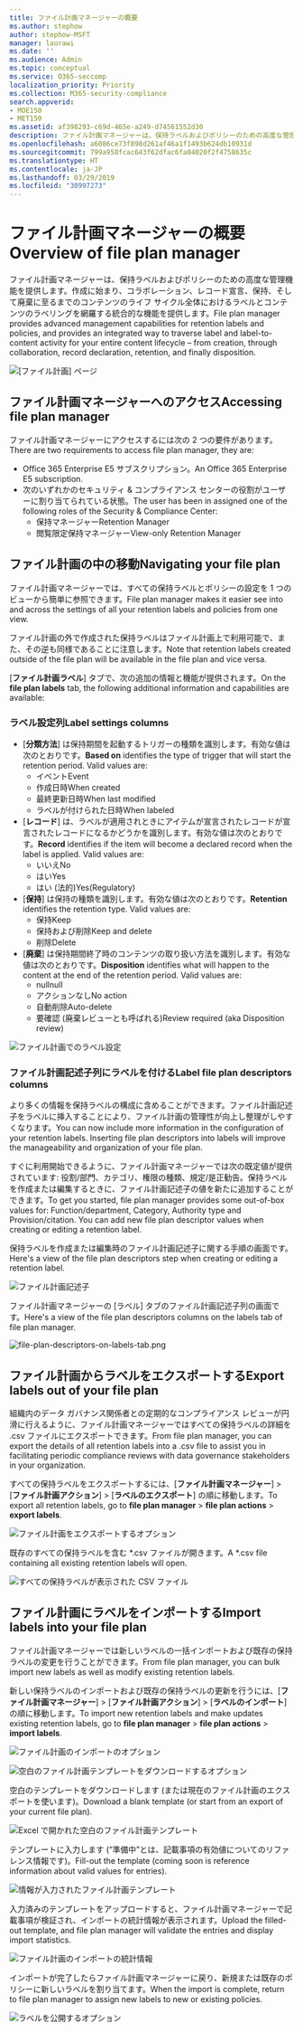 ```yaml
---
title: ファイル計画マネージャーの概要
ms.author: stephow
author: stephow-MSFT
manager: laurawi
ms.date: ''
ms.audience: Admin
ms.topic: conceptual
ms.service: O365-seccomp
localization_priority: Priority
ms.collection: M365-security-compliance
search.appverid:
- MOE150
- MET150
ms.assetid: af398293-c69d-465e-a249-d74561552d30
description: ファイル計画マネージャーは、保持ラベルおよびポリシーのための高度な管理機能を提供します。作成に始まり、コラボレーション、レコード宣言、保持、そして廃棄に至るまでのコンテンツのライフ サイクル全体におけるラベルとコンテンツのラベリングを網羅する統合的な機能を提供します。
ms.openlocfilehash: a6086ce73f898d261af46a1f1493b624db10931d
ms.sourcegitcommit: 799a958fcac643f62dfac6fa04020f2f4758635c
ms.translationtype: HT
ms.contentlocale: ja-JP
ms.lasthandoff: 03/29/2019
ms.locfileid: "30997273"
---
```

# <a name="overview-of-file-plan-manager"></a><span data-ttu-id="c0151-103">ファイル計画マネージャーの概要</span><span class="sxs-lookup"><span data-stu-id="c0151-103">Overview of file plan manager</span></span>

<span data-ttu-id="c0151-104">ファイル計画マネージャーは、保持ラベルおよびポリシーのための高度な管理機能を提供します。作成に始まり、コラボレーション、レコード宣言、保持、そして廃棄に至るまでのコンテンツのライフ サイクル全体におけるラベルとコンテンツのラベリングを網羅する統合的な機能を提供します。</span><span class="sxs-lookup"><span data-stu-id="c0151-104">File plan manager provides advanced management capabilities for retention labels and policies, and provides an integrated way to traverse label and label-to-content activity for your entire content lifecycle – from creation, through collaboration, record declaration, retention, and finally disposition.</span></span>

![[ファイル計画] ページ](media/file-plan-page.png)

## <a name="accessing-file-plan-manager"></a><span data-ttu-id="c0151-106">ファイル計画マネージャーへのアクセス</span><span class="sxs-lookup"><span data-stu-id="c0151-106">Accessing file plan manager</span></span>

<span data-ttu-id="c0151-107">ファイル計画マネージャーにアクセスするには次の 2 つの要件があります。</span><span class="sxs-lookup"><span data-stu-id="c0151-107">There are two requirements to access file plan manager, they are:</span></span>
- <span data-ttu-id="c0151-108">Office 365 Enterprise E5 サブスクリプション。</span><span class="sxs-lookup"><span data-stu-id="c0151-108">An Office 365 Enterprise E5 subscription.</span></span>
- <span data-ttu-id="c0151-109">次のいずれかのセキュリティ &amp; コンプライアンス センターの役割がユーザーに割り当てられている状態。</span><span class="sxs-lookup"><span data-stu-id="c0151-109">The user has been in assigned one of the following roles of the Security &amp; Compliance Center:</span></span> 
    - <span data-ttu-id="c0151-110">保持マネージャー</span><span class="sxs-lookup"><span data-stu-id="c0151-110">Retention Manager</span></span>
    - <span data-ttu-id="c0151-111">閲覧限定保持マネージャー</span><span class="sxs-lookup"><span data-stu-id="c0151-111">View-only Retention Manager</span></span>

## <a name="navigating-your-file-plan"></a><span data-ttu-id="c0151-112">ファイル計画の中の移動</span><span class="sxs-lookup"><span data-stu-id="c0151-112">Navigating your file plan</span></span>

<span data-ttu-id="c0151-113">ファイル計画マネージャーでは、すべての保持ラベルとポリシーの設定を 1 つのビューから簡単に参照できます。</span><span class="sxs-lookup"><span data-stu-id="c0151-113">File plan manager makes it easier see into and across the settings of all your retention labels and policies from one view.</span></span>

<span data-ttu-id="c0151-114">ファイル計画の外で作成された保持ラベルはファイル計画上で利用可能で、また、その逆も同様であることに注意します。</span><span class="sxs-lookup"><span data-stu-id="c0151-114">Note that retention labels created outside of the file plan will be available in the file plan and vice versa.</span></span>

<span data-ttu-id="c0151-115">[**ファイル計画ラベル**] タブで、次の追加の情報と機能が提供されます。</span><span class="sxs-lookup"><span data-stu-id="c0151-115">On the **file plan labels** tab, the following additional information and capabilities are available:</span></span>

### <a name="label-settings-columns"></a><span data-ttu-id="c0151-116">ラベル設定列</span><span class="sxs-lookup"><span data-stu-id="c0151-116">Label settings columns</span></span>
 
- <span data-ttu-id="c0151-p101">[**分類方法**] は保持期間を起動するトリガーの種類を識別します。有効な値は次のとおりです。</span><span class="sxs-lookup"><span data-stu-id="c0151-p101">**Based on** identifies the type of trigger that will start the retention period. Valid values are:</span></span> 
    - <span data-ttu-id="c0151-119">イベント</span><span class="sxs-lookup"><span data-stu-id="c0151-119">Event</span></span>
    - <span data-ttu-id="c0151-120">作成日時</span><span class="sxs-lookup"><span data-stu-id="c0151-120">When created</span></span>
    - <span data-ttu-id="c0151-121">最終更新日時</span><span class="sxs-lookup"><span data-stu-id="c0151-121">When last modified</span></span>
    - <span data-ttu-id="c0151-122">ラベルが付けられた日時</span><span class="sxs-lookup"><span data-stu-id="c0151-122">When labeled</span></span>
- <span data-ttu-id="c0151-p102">[**レコード**] は、ラベルが適用されときにアイテムが宣言されたレコードが宣言されたレコードになるかどうかを識別します。有効な値は次のとおりです。</span><span class="sxs-lookup"><span data-stu-id="c0151-p102">**Record** identifies if the item will become a declared record when the label is applied. Valid values are:</span></span>
    - <span data-ttu-id="c0151-125">いいえ</span><span class="sxs-lookup"><span data-stu-id="c0151-125">No</span></span>
    - <span data-ttu-id="c0151-126">はい</span><span class="sxs-lookup"><span data-stu-id="c0151-126">Yes</span></span>
    - <span data-ttu-id="c0151-127">はい (法的)</span><span class="sxs-lookup"><span data-stu-id="c0151-127">Yes(Regulatory)</span></span>
- <span data-ttu-id="c0151-p103">[**保持**] は保持の種類を識別します。有効な値は次のとおりです。</span><span class="sxs-lookup"><span data-stu-id="c0151-p103">**Retention** identifies the retention type. Valid values are:</span></span>
    - <span data-ttu-id="c0151-130">保持</span><span class="sxs-lookup"><span data-stu-id="c0151-130">Keep</span></span>
    - <span data-ttu-id="c0151-131">保持および削除</span><span class="sxs-lookup"><span data-stu-id="c0151-131">Keep and delete</span></span>
    - <span data-ttu-id="c0151-132">削除</span><span class="sxs-lookup"><span data-stu-id="c0151-132">Delete</span></span>
- <span data-ttu-id="c0151-p104">[**廃棄**] は保持期間終了時のコンテンツの取り扱い方法を識別します。有効な値は次のとおりです。</span><span class="sxs-lookup"><span data-stu-id="c0151-p104">**Disposition** identifies what will happen to the content at the end of the retention period. Valid values are:</span></span> 
    - <span data-ttu-id="c0151-135">null</span><span class="sxs-lookup"><span data-stu-id="c0151-135">null</span></span>
    - <span data-ttu-id="c0151-136">アクションなし</span><span class="sxs-lookup"><span data-stu-id="c0151-136">No action</span></span>
    - <span data-ttu-id="c0151-137">自動削除</span><span class="sxs-lookup"><span data-stu-id="c0151-137">Auto-delete</span></span>
    - <span data-ttu-id="c0151-138">要確認 (廃棄レビューとも呼ばれる)</span><span class="sxs-lookup"><span data-stu-id="c0151-138">Review required (aka Disposition review)</span></span>

![ファイル計画でのラベル設定](media/file-plan-label-columns.png)

### <a name="label-file-plan-descriptors-columns"></a><span data-ttu-id="c0151-140">ファイル計画記述子列にラベルを付ける</span><span class="sxs-lookup"><span data-stu-id="c0151-140">Label file plan descriptors columns</span></span>

<span data-ttu-id="c0151-p105">より多くの情報を保持ラベルの構成に含めることができます。ファイル計画記述子をラベルに挿入することにより、ファイル計画の管理性が向上し整理がしやすくなります。</span><span class="sxs-lookup"><span data-stu-id="c0151-p105">You can now include more information in the configuration of your retention labels. Inserting file plan descriptors into labels will improve the manageability and organization of your file plan.</span></span>

<span data-ttu-id="c0151-p106">すぐに利用開始できるように、ファイル計画マネージャーでは次の既定値が提供されています: 役割/部門、カテゴリ、権限の種類、規定/是正勧告。保持ラベルを作成または編集するときに、ファイル計画記述子の値を新たに追加することができます。</span><span class="sxs-lookup"><span data-stu-id="c0151-p106">To get you started, file plan manager provides some out-of-box values for: Function/department, Category, Authority type and Provision/citation. You can add new file plan descriptor values when creating or editing a retention label.</span></span>

<span data-ttu-id="c0151-145">保持ラベルを作成または編集時のファイル計画記述子に関する手順の画面です。</span><span class="sxs-lookup"><span data-stu-id="c0151-145">Here's a view of the file plan descriptors step when creating or editing a retention label.</span></span>

![ファイル計画記述子](media/file-plan-descriptors.png)

<span data-ttu-id="c0151-147">ファイル計画マネージャーの [ラベル] タブのファイル計画記述子列の画面です。</span><span class="sxs-lookup"><span data-stu-id="c0151-147">Here's a view of the file plan descriptors columns on the labels tab of file plan manager.</span></span>

![file-plan-descriptors-on-labels-tab.png](media/file-plan-descriptors-on-labels-tab.png)

## <a name="export-labels-out-of-your-file-plan"></a><span data-ttu-id="c0151-149">ファイル計画からラベルをエクスポートする</span><span class="sxs-lookup"><span data-stu-id="c0151-149">Export labels out of your file plan</span></span>

<span data-ttu-id="c0151-150">組織内のデータ ガバナンス関係者との定期的なコンプライアンス レビューが円滑に行えるように、ファイル計画マネージャーではすべての保持ラベルの詳細を .csv ファイルにエクスポートできます。</span><span class="sxs-lookup"><span data-stu-id="c0151-150">From file plan manager, you can export the details of all retention labels into a .csv file to assist you in facilitating periodic compliance reviews with data governance stakeholders in your organization.</span></span>

<span data-ttu-id="c0151-151">すべての保持ラベルをエクスポートするには、[**ファイル計画マネージャー**] \> [**ファイル計画アクション**] \> [**ラベルのエクスポート**] の順に移動します。</span><span class="sxs-lookup"><span data-stu-id="c0151-151">To export all retention labels, go to **file plan manager** \> **file plan actions** \> **export labels**.</span></span>

![ファイル計画をエクスポートするオプション](media/file-plan-export-labels-option.png)

<span data-ttu-id="c0151-153">既存のすべての保持ラベルを含む \*.csv ファイルが開きます。</span><span class="sxs-lookup"><span data-stu-id="c0151-153">A \*.csv file containing all existing retention labels will open.</span></span>

![すべての保持ラベルが表示された CSV ファイル](media/file-plan-csv-file.png)

## <a name="import-labels-into-your-file-plan"></a><span data-ttu-id="c0151-155">ファイル計画にラベルをインポートする</span><span class="sxs-lookup"><span data-stu-id="c0151-155">Import labels into your file plan</span></span>

<span data-ttu-id="c0151-156">ファイル計画マネージャーでは新しいラベルの一括インポートおよび既存の保持ラベルの変更を行うことができます。</span><span class="sxs-lookup"><span data-stu-id="c0151-156">From file plan manager, you can bulk import new labels as well as modify existing retention labels.</span></span>

<span data-ttu-id="c0151-157">新しい保持ラベルのインポートおよび既存の保持ラベルの更新を行うには、[**ファイル計画マネージャー**] \> [**ファイル計画アクション**] \> [**ラベルのインポート**] の順に移動します。</span><span class="sxs-lookup"><span data-stu-id="c0151-157">To import new retention labels and make updates existing retention labels, go to **file plan manager** \> **file plan actions** \> **import labels**.</span></span>

![ファイル計画のインポートのオプション](media/file-plan-import-labels-option.png)

![空白のファイル計画テンプレートをダウンロードするオプション](media/file-plan-blank-template-option.png)

<span data-ttu-id="c0151-160">空白のテンプレートをダウンロードします (または現在のファイル計画のエクスポートを使います)。</span><span class="sxs-lookup"><span data-stu-id="c0151-160">Download a blank template (or start from an export of your current file plan).</span></span>

![Excel で開かれた空白のファイル計画テンプレート](media/file-plan-blank-template.png)

<span data-ttu-id="c0151-162">テンプレートに入力します (“準備中”とは、記載事項の有効値についてのリファレンス情報です)。</span><span class="sxs-lookup"><span data-stu-id="c0151-162">Fill-out the template (coming soon is reference information about valid values for entries).</span></span>

![情報が入力されたファイル計画テンプレート](media/file-plan-filled-out-template.png)

<span data-ttu-id="c0151-164">入力済みのテンプレートをアップロードすると、ファイル計画マネージャーで記載事項が検証され、インポートの統計情報が表示されます。</span><span class="sxs-lookup"><span data-stu-id="c0151-164">Upload the filled-out template, and file plan manager will validate the entries and display import statistics.</span></span>

![ファイル計画のインポートの統計情報](media/file-plan-import-statistics.png)

<span data-ttu-id="c0151-166">インポートが完了したらファイル計画マネージャーに戻り、新規または既存のポリシーに新しいラベルを割り当てます。</span><span class="sxs-lookup"><span data-stu-id="c0151-166">When the import is complete, return to file plan manager to assign new labels to new or existing policies.</span></span>

![ラベルを公開するオプション](media/file-plan-publish-labels-option.png)

